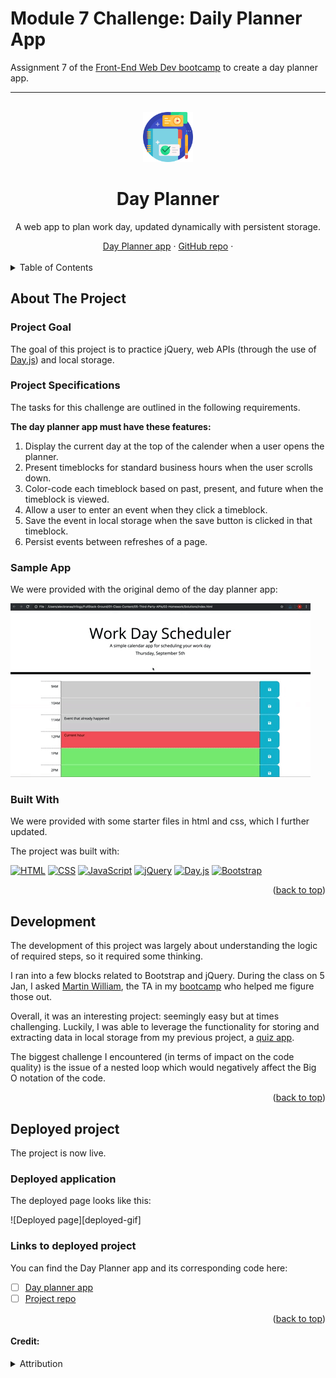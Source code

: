 # Module 7 Challenge: Daily Planner App
Assignment 7 of the [Front-End Web Dev bootcamp][bootcamp-url] to create a day planner app.


****
<a name="readme-top"></a>

<!-- PROJECT LOGO -->
<br />
<div align="center">
<!-- Webpage icon -->
<a href="https://icollier77.github.io/day-scheduler-app/" target="_blank">
    <img src="./images/planner.png" alt="Logo" width="80" height="80">
  </a>

<h1 align="center">Day Planner</h1>

  <p align="center">A web app to plan work day, updated dynamically with persistent storage.</p>
    <!-- links to deployment -->
    <a href="https://icollier77.github.io/day-scheduler-app/" target="_blank">Day Planner app</a>
    ·
    <a href="https://github.com/icollier77/day-scheduler-app" target="_blank">GitHub repo</a>
    ·
  <br>
  <br>
</div>



<!-- TABLE OF CONTENTS -->
<details>
  <summary>Table of Contents</summary>
  <ol>
    <li>
      <a href="#about-the-project">About The Project</a>
      <ul>
        <li><a href="#project-goal">Project Goal</a></li>
        <li><a href="#project-specifications">Project Specifications</a></li>
        <li><a href="#sample-app">Sample App</a></li>
        <li><a href="#built-with">Built With</a></li>
      </ul>
    </li>
    <li><a href="#development">Development</a></li>
    <li><a href="#deployed-project">Deployed Project</a></li>
      <ul>
        <li><a href="#deployed-application">Deployed Application</a></li>
        <li><a href="#links-to-deployed-project">Links to Deployed Project</a></li>
      </ul>
  </ol>
</details>

<!-- ABOUT THE PROJECT -->
## About The Project

### Project Goal
The goal of this project is to practice jQuery, web APIs (through the use of [Day.js][dayjs-url]) and local storage.

### Project Specifications

<p>The tasks for this challenge are outlined in the following requirements.</p>

<p><b>The day planner app must have these features:</b></p>
<ol>
  <li>Display the current day at the top of the calender when a user opens the planner.</li>
  <li>Present timeblocks for standard business hours when the user scrolls down.</li>
  <li>Color-code each timeblock based on past, present, and future when the timeblock is viewed.</li>
  <li>Allow a user to enter an event when they click a timeblock.</li>
  <li>Save the event in local storage when the save button is clicked in that timeblock.</li>
  <li>Persist events between refreshes of a page.</li>
  
</ol>

### Sample App

<p>We were provided with the original demo of the day planner app:

![inital screenshot][initial-img]
</p>

### Built With

We were provided with some starter files in html and css, which I further updated.

The project was built with:

[![HTML][html-badge]][html-url] 
[![CSS][css-badge]][css-url] 
[![JavaScript][js-badge]][js-url] 
[![jQuery][jquery-badge]][jquery-url]
[![Day.js][dayjs-badge]][dayjs-url]
[![Bootstrap][boostrap-badge]][bootstrap-url]


<p align="right">(<a href="#readme-top">back to top</a>)</p>

<!-- The build process -->
## Development

The development of this project was largely about understanding the logic of required steps, so it required some thinking.

I ran into a few blocks related to Bootstrap and jQuery. During the class on 5 Jan, I asked [Martin William][martin-url], the TA in my [bootcamp][bootcamp-url] who helped me figure those out.

Overall, it was an interesting project: seemingly easy but at times challenging. Luckily, I was able to leverage the functionality for storing and extracting data in local storage from my previous project, a [quiz app][quiz-app-url].

The biggest challenge I encountered (in terms of impact on the code quality) is the issue of a nested loop which would negatively affect the Big O notation of the code.

<p align="right">(<a href="#readme-top">back to top</a>)</p>

<!-- Deployed project -->
## Deployed project

The project is now live.

### Deployed application

The deployed page looks like this:

![Deployed page][deployed-gif]

### Links to deployed project

You can find the Day Planner app and its corresponding code here:

- [ ] [Day planner app][deployed-url]
- [ ] [Project repo][repo-url]

<p align="right">(<a href="#readme-top">back to top</a>)</p>

#### Credit:
<details>
    <summary>Attribution</summary>

- <a href="https://www.flaticon.com/free-icons/journal" title="journal icons" target="_blank">Journal icons created by Freepik - Flaticon</a>

<!-- MARKDOWN LINKS & IMAGES -->
<!-- TODO: add gif of deployed project -->
[deployed-gif]: 

[deployed-url]: https://icollier77.github.io/day-scheduler-app/

[repo-url]: https://github.com/icollier77/day-scheduler-app

[initial-img]: ./images/05-third-party-apis-homework-demo.gif

[html-badge]: https://img.shields.io/badge/HTML-e34c26?style=for-the-badge&logo=html5&logoColor=white
[css-badge]: https://img.shields.io/badge/CSS-FF8A27?style=for-the-badge&logo=CSS3
[js-badge]: https://img.shields.io/badge/JavaScript-F0DB4F?style=for-the-badge&logo=Javascript&logoColor=323330
[dayjs-badge]: https://img.shields.io/badge/Day.js-ff8849?style=for-the-badge&logo=dayjs&logoColor=white
[jquery-badge]: https://img.shields.io/badge/jQuery-0769ad?style=for-the-badge&logo=jQuery&logoColor=white
[boostrap-badge]: https://img.shields.io/badge/Bootstrap-563D7C?style=for-the-badge&logo=bootstrap&logoColor=white

[html-url]: https://www.w3schools.com/html/
[css-url]: https://www.w3schools.com/css/default.asp
[js-url]: https://www.w3schools.com/js/default.asp
[dayjs-url]: https://day.js.org/
[jquery-url]: https://jquery.com/
[bootstrap-url]: https://getbootstrap.com/

[bootcamp-url]: https://www.edx.org/boot-camps/coding/skills-bootcamp-in-front-end-web-development

[martin-url]: https://github.com/MartinSWDev

[quiz-app-url]: https://github.com/icollier77/life-in-uk-quiz
